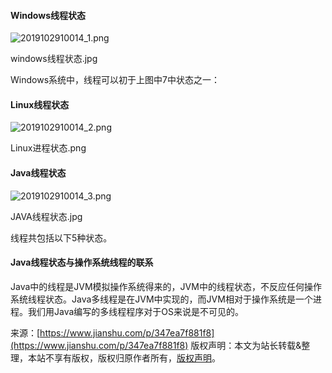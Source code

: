 

  

#### Windows线程状态

![2019102910014\_1.png](https://gitee.com/hezhiyuan007/java-study/raw/master/images/JMM/da16fe4d-b158-45cb-be2d-31ab2f2960d1.png)

windows线程状态.jpg

Windows系统中，线程可以初于上图中7中状态之一：

#### Linux线程状态

![2019102910014\_2.png](https://gitee.com/hezhiyuan007/java-study/raw/master/images/JMM/524053e3-3c3c-42c1-ba14-5afc8f15dc48.png)

Linux进程状态.png

#### Java线程状态

![2019102910014\_3.png](https://gitee.com/hezhiyuan007/java-study/raw/master/images/JMM/9487b5f7-6cee-4a36-8f15-5c1eb0a4e990.png)

JAVA线程状态.jpg

线程共包括以下5种状态。

#### Java线程状态与操作系统线程的联系

Java中的线程是JVM模拟操作系统得来的，JVM中的线程状态，不反应任何操作系统线程状态。Java多线程是在JVM中实现的，而JVM相对于操作系统是一个进程。我们用Java编写的多线程程序对于OS来说是不可见的。

来源：[https://www.jianshu.com/p/347ea7f881f8](https://www.jianshu.com/p/347ea7f881f8)
版权声明：本文为站长转载&整理，本站不享有版权，版权归原作者所有，[版权声明](https://gitee.com/hezhiyuan007/java-notes/raw/master/disclaimer.md)。



